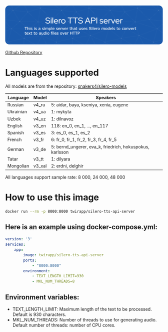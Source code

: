 <!-- Created in https://leviarista.github.io/github-profile-header-generator/ -->
![Header](.github/header.png)

[Github Repository](https://github.com/TwirApp/silero-tts-api-server)

# Languages supported

All models are from the repository: [snakers4/silero-models](https://github.com/snakers4/silero-models)

| Language | Model | Speakers |
|--------|--------|--------|
| Russian | v4_ru | 5: aidar, baya, kseniya, xenia, eugene |
| Ukrainian | v4_ua | 1: mykyta |
| Uzbek | v4_uz | 1: dilnavoz | 
| English | v3_en | 118: en_0, en_1, ..., en_117 |
| Spanish | v3_es | 3: es_0, es_1, es_2 |
| French | v3_fr | 6: fr_0, fr_1, fr_2, fr_3, fr_4, fr_5 | 
| German | v3_de | 5: bernd_ungerer, eva_k, friedrich, hokuspokus, karlsson | 
| Tatar | v3_tt | 1: dilyara | 
| Mongolian | v3_xal | 2: erdni, delghir | 

All languages support sample rate: 8 000, 24 000, 48 000

# How to use this image
```bash
docker run --rm -p 8000:8000 twirapp/silero-tts-api-server
```

## Here is an example using docker-compose.yml:
```yml
version: '3'
services:
    app:
        image: twirapp/silero-tts-api-server
        ports:
            - "8000:8000"
        environment:
            - TEXT_LENGTH_LIMIT=930
            - MKL_NUM_THREADS=8
```

## Environment variables:

- TEXT_LENGTH_LIMIT: Maximum length of the text to be processed. Default is 930 characters.
- MKL_NUM_THREADS: Number of threads to use for generating audio. Default number of threads: number of CPU cores.

